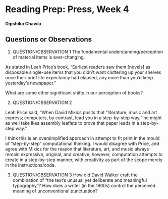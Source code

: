 # Reading Prep: Press, Week 4

#### Dipshika Chawla

## Questions or Observations

1. QUESTION/OBSERVATION 1
The fundamental understanding/perception of material items is ever-changing. 

As stated in Leah Price’s book, “Earliest readers saw them [novels] as disposable single-use items that you didn’t want cluttering up your shelves once their brief life expectancy had elapsed, any more than you’d keep yesterday’s newspaper.”

What are some other significant shifts in our perception of books?  

2. QUESTION/OBSERVATION 2

Leah Price said, “When David Mikics posits that “literature, music and art express; computers, by contrast, lead you in a step-by-step way,” he might as well take Ikea assembly leaflets to prove that paper leads in a step-by-step way.”

I think this is an oversimplified approach in attempt to fit print in the mould of “step-by-step” computational thinking. I would disagree with Price, and agree with Mikics for the reason that literature, art, and music always remain expressive, original, and creative, however, computation attempts to create in a step-by-step manner, with creativity as part of the scope merely in the instructions/code.  

3. QUESTION/OBSERVATION 3
How did David Walker craft the combination of “the text’s unusual yet deliberate and meaningful typography”? How does a writer (in the 1800s) control the perceived meaning of unconventional punctuation?  
